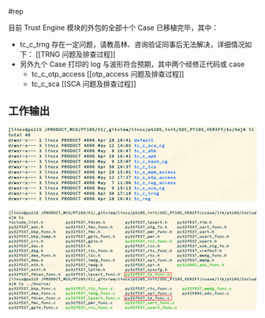#rep

目前 Trust Engine 模块的外包的全部十个 Case 已移植完毕，其中：

- tc_c_trng 存在一定问题，请教高林、咨询验证同事后无法解决，详细情况如下：
  [[TRNG 问题及排查过程]]
- 另外九个 Case 打印的 log 与波形符合预期，其中两个经修正代码或 case
  - tc_c_otp_access
    [[otp_access 问题及排查过程]]
  - tc_c_sca
    [[SCA 问题及排查过程]]

## 工作输出

![Pasted image 20250513110304.png](https://raw.githubusercontent.com/lllincx/IMG/master/Pasted%20image%2020250513110304.png)

![Pasted image 20250513110400](https://raw.githubusercontent.com/lllincx/IMG/master/Pasted%20image%2020250513110400.png)
